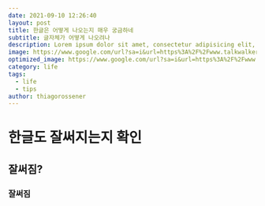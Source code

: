 ```yaml
---
date: 2021-09-10 12:26:40
layout: post
title: 한글은 어떻게 나오는지 매우 궁금하네
subtitle: 글자체가 어떻게 나오려나
description: Lorem ipsum dolor sit amet, consectetur adipisicing elit, sed do eiusmod tempor incididunt ut labore et dolore magna aliqua.
image: https://www.google.com/url?sa=i&url=https%3A%2F%2Fwww.talkwalker.com%2Fblog%2Fwhat-is-image-analysis&psig=AOvVaw3QKT6T9eevYJlUMtVmvC0m&ust=1614750352334000&source=images&cd=vfe&ved=0CAIQjRxqFwoTCKDx-frzkO8CFQAAAAAdAAAAABAI
optimized_image: https://www.google.com/url?sa=i&url=https%3A%2F%2Fwww.talkwalker.com%2Fblog%2Fwhat-is-image-analysis&psig=AOvVaw3QKT6T9eevYJlUMtVmvC0m&ust=1614750352334000&source=images&cd=vfe&ved=0CAIQjRxqFwoTCKDx-frzkO8CFQAAAAAdAAAAABAI
category: life
tags:
  - life
  - tips
author: thiagorossener
---
```


# 한글도 잘써지는지 확인
## 잘써짐?
### 잘써짐









